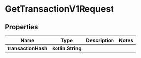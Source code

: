 
# GetTransactionV1Request

## Properties
Name | Type | Description | Notes
------------ | ------------- | ------------- | -------------
**transactionHash** | **kotlin.String** |  | 




